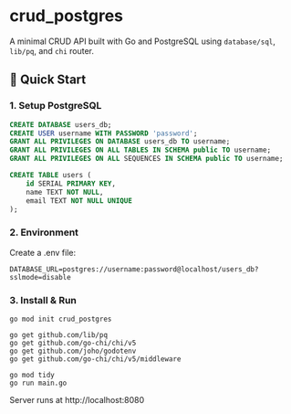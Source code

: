 # crud_postgres

A minimal CRUD API built with Go and PostgreSQL using `database/sql`, `lib/pq`, and `chi` router.

## 🚀 Quick Start

### 1. Setup PostgreSQL

```sql
CREATE DATABASE users_db;
CREATE USER username WITH PASSWORD 'password';
GRANT ALL PRIVILEGES ON DATABASE users_db TO username;
GRANT ALL PRIVILEGES ON ALL TABLES IN SCHEMA public TO username;
GRANT ALL PRIVILEGES ON ALL SEQUENCES IN SCHEMA public TO username;

CREATE TABLE users (
    id SERIAL PRIMARY KEY,
    name TEXT NOT NULL,
    email TEXT NOT NULL UNIQUE
);
```

### 2. Environment

Create a .env file:

```env
DATABASE_URL=postgres://username:password@localhost/users_db?sslmode=disable
```

### 3. Install & Run

```
go mod init crud_postgres

go get github.com/lib/pq
go get github.com/go-chi/chi/v5
go get github.com/joho/godotenv
go get github.com/go-chi/chi/v5/middleware

go mod tidy
go run main.go
```

Server runs at http://localhost:8080